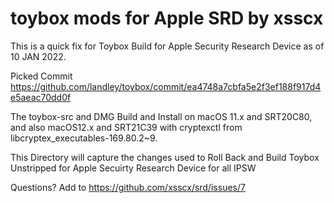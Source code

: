 # toybox mods for Apple SRD by xsscx

This is a quick fix for Toybox Build for Apple Security Research Device as of 10 JAN 2022.

Picked Commit https://github.com/landley/toybox/commit/ea4748a7cbfa5e2f3ef188f917d4e5aeac70dd0f

The toybox-src and DMG Build and Install on macOS 11.x and SRT20C80, and also macOS12.x and SRT21C39 with cryptexctl from libcryptex_executables-169.80.2~9.

This Directory will capture the changes used to Roll Back and Build Toybox Unstripped for Apple Secuirty Research Device for all IPSW

Questions? Add to https://github.com/xsscx/srd/issues/7
